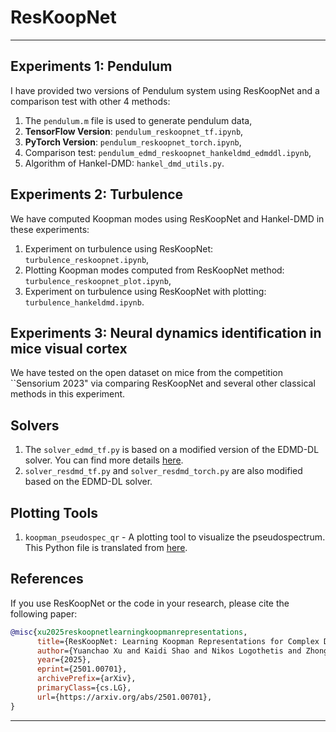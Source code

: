 # ResKoopNet

---

## Experiments 1: Pendulum

I have provided two versions of Pendulum system using ResKoopNet and a comparison test with other 4 methods:

1. The `pendulum.m` file is used to generate pendulum data,
2. **TensorFlow Version**: `pendulum_reskoopnet_tf.ipynb`,
3. **PyTorch Version**: `pendulum_reskoopnet_torch.ipynb`,
4. Comparison test: `pendulum_edmd_reskoopnet_hankeldmd_edmddl.ipynb`,
5. Algorithm of Hankel-DMD: `hankel_dmd_utils.py`.

## Experiments 2: Turbulence

We have computed Koopman modes using ResKoopNet and Hankel-DMD in these experiments:

1. Experiment on turbulence using ResKoopNet: `turbulence_reskoopnet.ipynb`,
2. Plotting Koopman modes computed from ResKoopNet method: `turbulence_reskoopnet_plot.ipynb`,
3. Experiment on turbulence using ResKoopNet with plotting: `turbulence_hankeldmd.ipynb`.

## Experiments 3: Neural dynamics identification in mice visual cortex

We have tested on the open dataset on mice from the competition ``Sensorium 2023" via comparing ResKoopNet and several other classical methods in this experiment.


## Solvers

1. The `solver_edmd_tf.py` is based on a modified version of the EDMD-DL solver. You can find more details [here](https://github.com/MLDS-NUS/KoopmanDL?tab=readme-ov-file).
2. `solver_resdmd_tf.py` and `solver_resdmd_torch.py` are also modified based on the EDMD-DL solver.

## Plotting Tools

1. `koopman_pseudospec_qr` - A plotting tool to visualize the pseudospectrum. This Python file is translated from [here](https://github.com/MColbrook/Residual-Dynamic-Mode-Decomposition/blob/main/main_routines/KoopPseudoSpecQR.m).

## References

If you use ResKoopNet or the code in your research, please cite the following paper:

```bibtex
@misc{xu2025reskoopnetlearningkoopmanrepresentations,
      title={ResKoopNet: Learning Koopman Representations for Complex Dynamics with Spectral Residuals}, 
      author={Yuanchao Xu and Kaidi Shao and Nikos Logothetis and Zhongwei Shen},
      year={2025},
      eprint={2501.00701},
      archivePrefix={arXiv},
      primaryClass={cs.LG},
      url={https://arxiv.org/abs/2501.00701}, 
}
```

---




